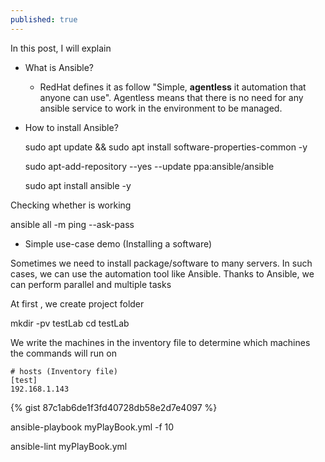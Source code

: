 ```yaml
---
published: true
---
```

In this post, I will explain
* What is Ansible?
  * RedHat defines it as follow "Simple, **agentless** it automation that anyone can use". Agentless means that there is no need for any ansible service to work in the environment to be managed.
* How to install Ansible?

  sudo apt update && sudo apt install software-properties-common -y

  sudo apt-add-repository --yes --update ppa:ansible/ansible

  sudo apt install ansible -y

Checking whether is working

  ansible all -m ping --ask-pass

* Simple use-case demo (Installing a software)

Sometimes we need to install package/software to many servers. In such cases, we can use the automation tool like Ansible.
Thanks to Ansible, we can perform parallel and multiple tasks

At first , we create project folder

  mkdir -pv testLab
  cd testLab

We write the machines in the inventory file to determine which machines the commands will run on
  ```
  # hosts (Inventory file)
  [test]
  192.168.1.143
  ```
  {% gist 87c1ab6de1f3fd40728db58e2d7e4097 %}




  ansible-playbook myPlayBook.yml -f 10

  ansible-lint myPlayBook.yml
